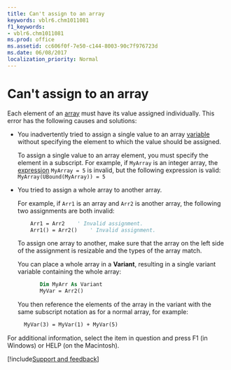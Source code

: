 ```yaml
---
title: Can't assign to an array
keywords: vblr6.chm1011081
f1_keywords:
- vblr6.chm1011081
ms.prod: office
ms.assetid: cc606f0f-7e50-c144-8003-90c7f976723d
ms.date: 06/08/2017
localization_priority: Normal
---
```



# Can't assign to an array

Each element of an [array](../../Glossary/vbe-glossary.md#array) must have its value assigned individually. This error has the following causes and solutions:

- You inadvertently tried to assign a single value to an array [variable](../../Glossary/vbe-glossary.md#variable) without specifying the element to which the value should be assigned.
    
  To assign a single value to an array element, you must specify the element in a subscript. For example, if  `MyArray` is an integer array, the [expression](../../Glossary/vbe-glossary.md#expression) `MyArray = 5` is invalid, but the following expression is valid: `MyArray(UBound(MyArray)) = 5`
    
- You tried to assign a whole array to another array. 
    
  For example, if  `Arr1` is an array and `Arr2` is another array, the following two assignments are both invalid:
    
  ```vb
      Arr1 = Arr2    ' Invalid assignment. 
      Arr1() = Arr2()    ' Invalid assignment. 
  ```

  To assign one array to another, make sure that the array on the left side of the assignment is resizable and the types of the array match.
    
  You can place a whole array in a **Variant**, resulting in a single variant variable containing the whole array:

  ```vb
         Dim MyArr As Variant 
         MyVar = Arr2() 
  ```


  You then reference the elements of the array in the variant with the same subscript notation as for a normal array, for example:
    
  ```vb
    MyVar(3) = MyVar(1) + MyVar(5) 
  ```

For additional information, select the item in question and press F1 (in Windows) or HELP (on the Macintosh).

[!include[Support and feedback](~/includes/feedback-boilerplate.md)]
